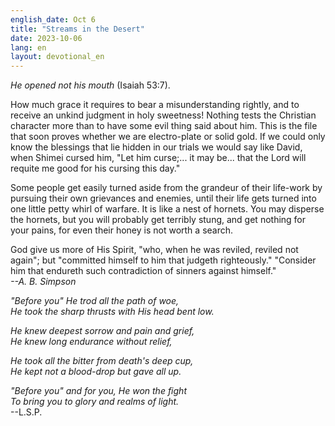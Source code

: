 ```yaml
---
english_date: Oct 6
title: "Streams in the Desert"
date: 2023-10-06
lang: en
layout: devotional_en
---
```





<p><em>He opened not his mouth</em> (Isaiah 53:7).

</p>

<p>How much grace it requires to bear a misunderstanding rightly, and to receive an unkind judgment in holy sweetness! Nothing tests the Christian character more than to have some evil thing said about him. This is the file that soon proves whether we are electro-plate or solid gold. If we could only know the blessings that lie hidden in our trials we would say like David, when Shimei cursed him, "Let him curse;... it may be... that the Lord will requite me good for his cursing this day."

</p>

<p>Some people get easily turned aside from the grandeur of their life-work by pursuing their own grievances and enemies, until their life gets turned into one little petty whirl of warfare. It is like a nest of hornets. You may disperse the hornets, but you will probably get terribly stung, and get nothing for your pains, for even their honey is not worth a search.

</p>

<p>God give us more of His Spirit, "who, when he was reviled, reviled not again"; but "committed himself to him that judgeth righteously." "Consider him that endureth such contradiction of sinners against himself."<br/> <em>--A. B. Simpson</em>

</p>

<p><em>"Before you" He trod all the path of woe,<br/> He took the sharp thrusts with His head bent low.</em>

</p>

<p><em>He knew deepest sorrow and pain and grief,<br/> He knew long endurance without relief,</em>

</p>

<p><em>He took all the bitter from death's deep cup,<br/> He kept not a blood-drop but gave all up.</em>

</p>

<p><em>"Before you" and for you, He won the fight<br/> To bring you to glory and realms of light.</em><br/> --L.S.P.

</p>

<p></p>